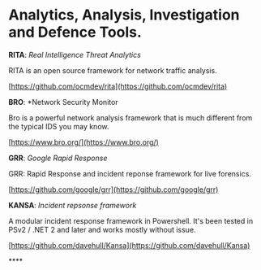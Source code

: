 # Analytics, Analysis, Investigation and Defence Tools.

**RITA**: _Real Intelligence Threat Analytics_

RITA is an open source framework for network traffic analysis.

[https://github.com/ocmdev/rita](https://github.com/ocmdev/rita)

**BRO**: \*Network Security Monitor

Bro is a powerful network analysis framework that is much different from the typical IDS you may know.

[https://www.bro.org/](https://www.bro.org/)

**GRR**: _Google Rapid Response_

GRR: Rapid Response and incident reponse framework for live forensics.

[https://github.com/google/grr](https://github.com/google/grr)

**KANSA**: _Incident repsonse framework_

A modular incident response framework in Powershell. It's been tested in PSv2 / .NET 2 and later and works mostly without issue.

[https://github.com/davehull/Kansa](https://github.com/davehull/Kansa)

\*\*\*\*

